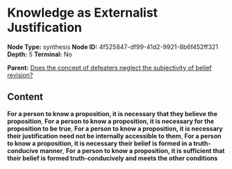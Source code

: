 # Knowledge as Externalist Justification

**Node Type:** synthesis
**Node ID:** 4f525847-df99-41d2-9921-8b6f452ff321
**Depth:** 5
**Terminal:** No

**Parent:** [Does the concept of defeaters neglect the subjectivity of belief revision?](does-the-concept-of-defeaters-neglect-the-subjectivity-of-belief-revision-antithesis-df68ff33-239a-4172-b5ca-e9af886aef79.md)

## Content

**For a person to know a proposition, it is necessary that they believe the proposition**, **For a person to know a proposition, it is necessary for the proposition to be true**, **For a person to know a proposition, it is necessary their justification need not be internally accessible to them**, **For a person to know a proposition, it is necessary their belief is formed in a truth-conducive manner**, **For a person to know a proposition, it is sufficient that their belief is formed truth-conducively and meets the other conditions**

